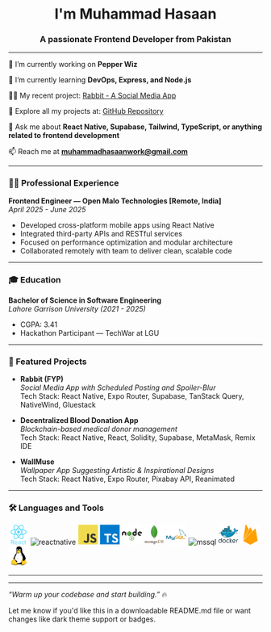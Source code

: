 

<h1 align="center">I'm Muhammad Hasaan</h1>
<h3 align="center">A passionate Frontend Developer from Pakistan</h3>

---

🔭 I’m currently working on **Pepper Wiz**

🌱 I’m currently learning **DevOps, Express, and Node.js**

👨‍💻 My recent project: [Rabbit - A Social Media App](https://github.com/MuhammadHasaanWaseem/fyp-React-native-Social-media-application-name-RABBIT-)

📁 Explore all my projects at: [GitHub Repository](https://github.com/MuhammadHasaanWaseem)

💬 Ask me about **React Native, Supabase, Tailwind, TypeScript, or anything related to frontend development**

📫 Reach me at **muhammadhasaanwork@gmail.com**


---

### 👨‍💼 Professional Experience

**Frontend Engineer — Open Malo Technologies [Remote, India]**  
*April 2025 - June 2025*  
- Developed cross-platform mobile apps using React Native  
- Integrated third-party APIs and RESTful services  
- Focused on performance optimization and modular architecture  
- Collaborated remotely with team to deliver clean, scalable code

---

### 🎓 Education

**Bachelor of Science in Software Engineering**  
*Lahore Garrison University (2021 - 2025)*  
- CGPA: 3.41  
- Hackathon Participant — TechWar at LGU

---

### 🚀 Featured Projects

- **Rabbit (FYP)**  
  *Social Media App with Scheduled Posting and Spoiler-Blur*  
  Tech Stack: React Native, Expo Router, Supabase, TanStack Query, NativeWind, Gluestack

- **Decentralized Blood Donation App**  
  *Blockchain-based medical donor management*  
  Tech Stack: React Native, React, Solidity, Supabase, MetaMask, Remix IDE

- **WallMuse**  
  *Wallpaper App Suggesting Artistic & Inspirational Designs*  
  Tech Stack: React Native, Expo Router, Pixabay API, Reanimated

---

### 🛠️ Languages and Tools

<p align="left">
  <img src="https://raw.githubusercontent.com/devicons/devicon/master/icons/react/react-original-wordmark.svg" alt="react" width="40" height="40"/>
  <img src="https://reactnative.dev/img/header_logo.svg" alt="reactnative" width="40" height="40"/>
  <img src="https://raw.githubusercontent.com/devicons/devicon/master/icons/javascript/javascript-original.svg" alt="javascript" width="40" height="40"/>
  <img src="https://raw.githubusercontent.com/devicons/devicon/master/icons/typescript/typescript-original.svg" alt="typescript" width="40" height="40"/>
  <img src="https://raw.githubusercontent.com/devicons/devicon/master/icons/nodejs/nodejs-original-wordmark.svg" alt="nodejs" width="40" height="40"/>
  <img src="https://raw.githubusercontent.com/devicons/devicon/master/icons/mongodb/mongodb-original-wordmark.svg" alt="mongodb" width="40" height="40"/>
  <img src="https://raw.githubusercontent.com/devicons/devicon/master/icons/mysql/mysql-original-wordmark.svg" alt="mysql" width="40" height="40"/>
  <img src="https://www.svgrepo.com/show/303229/microsoft-sql-server-logo.svg" alt="mssql" width="40" height="40"/>
  <img src="https://raw.githubusercontent.com/devicons/devicon/master/icons/docker/docker-original-wordmark.svg" alt="docker" width="40" height="40"/>
  <img src="https://raw.githubusercontent.com/devicons/devicon/master/icons/firebase/firebase-plain.svg" alt="firebase" width="40" height="40"/>
  <img src="https://raw.githubusercontent.com/devicons/devicon/master/icons/linux/linux-original.svg" alt="linux" width="40" height="40"/>
</p>

---

---

_“Warm up your codebase and start building.”_ 🔥

Let me know if you'd like this in a downloadable README.md file or want changes like dark theme support or badges.

